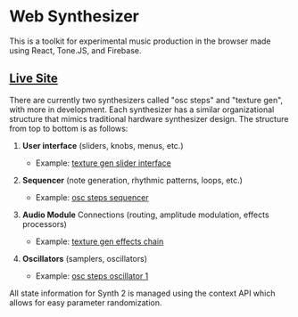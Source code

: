 # Web Synthesizer

This is a toolkit for experimental music production in the browser made using React, Tone.JS, and Firebase.

## [Live Site](https://websynthesizer.netlify.app/)

There are currently two synthesizers called "osc steps" and "texture gen", with more in development. Each synthesizer has a similar organizational structure that mimics traditional hardware synthesizer design. The structure from top to bottom is as follows:

1.  **User interface** (sliders, knobs, menus, etc.)

    - Example: [texture gen slider interface](https://github.com/heycharlieabbott/reactsynth1/blob/main/src/synth2/slidertwo.js)

2.  **Sequencer** (note generation, rhythmic patterns, loops, etc.)

    - Example: [osc steps sequencer](https://github.com/heycharlieabbott/reactsynth1/blob/main/src/synth1/sequencer.js)

3.  **Audio Module** Connections (routing, amplitude modulation, effects processors)

    - Example: [texture gen effects chain](https://github.com/heycharlieabbott/reactsynth1/blob/main/src/synth2/chaintwo.js)

4.  **Oscillators** (samplers, oscillators)
    - Example: [osc steps oscillator 1](https://github.com/heycharlieabbott/reactsynth1/blob/main/src/synth1/osc1.js)

All state information for Synth 2 is managed using the context API which allows for easy parameter randomization.

